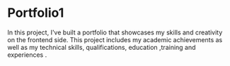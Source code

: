 # Portfolio1
In this project, I've built a portfolio that showcases my skills and creativity on the frontend side. This project includes my academic achievements as well as my technical skills, qualifications, education ,training and experiences .
